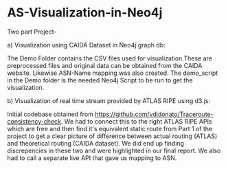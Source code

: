 # AS-Visualization-in-Neo4j

Two part Project-

a) Visualization using CAIDA Dataset in Neo4j graph db:

The Demo Folder contains the CSV files used for visualization.These are preprocessed files and original data can be obtained from the CAIDA website. Likewise ASN-Name mapping was also created. The demo_script in the Demo folder is the needed Neo4j Script to be run to get the visualization. 

b) Visualization of real time stream provided by ATLAS RIPE using d3.js:

Initial codebase obtained from https://github.com/vdidonato/Traceroute-consistency-check. We had to connect this to the right ATLAS RIPE APIs which are free and then find it's equivalent static route from Part 1 of the project to get a clear picture of difference between actual routing (ATLAS) and theoretical routing (CAIDA dataset). We did end up finding discrepencies in these two and were highlighted in our final report. We also had to call a separate live API that gave us mapping to ASN. 
